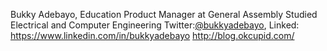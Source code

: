 Bukky Adebayo, Education Product Manager at General Assembly
Studied Electrical and Computer Engineering
Twitter:[@bukkyadebayo](https://twitter.com/bukkyadebayo), Linked: https://www.linkedin.com/in/bukkyadebayo
http://blog.okcupid.com/


